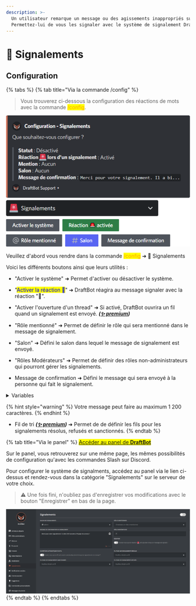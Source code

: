 ```yaml
---
description: >-
  Un utilisateur remarque un message ou des agissements inappropriés sur votre serveur ? 
  Permettez-lui de vous les signaler avec le système de signalement DraftBot !
---
```


# 🚨 Signalements

## Configuration

{% tabs %}
{% tab title="Via la commande /config" %}
> Vous trouverez ci-dessous la configuration des réactions de mots avec la commande <mark style="color:orange;">/config</mark>.

![Aperçu du système](../.gitbook/assets/report/view.png)

Veuillez d'abord vous rendre dans la commande <mark style="color:orange;">/config</mark> ➜ 🚨
Signalements

Voici les différents boutons ainsi que leurs utilités :
- "Activer le système" ➜ Permet d'activer ou désactiver le système.
- "<mark style="color:blue;">Activer la réaction 🚨</mark>" ➜ DraftBot réagira au message signaler avec la réaction "🚨".

- "Activer l'ouverture d'un thread" ➜ Si activé, DraftBot ouvrira un fil quand un signalement est envoyé. **_([✨ premium](https://draftbot.fr/premium))_**
- "Rôle mentionné" ➜ Permet de définir le rôle qui sera mentionné dans le message de signalement.
- "Salon" ➜ Défini le salon dans lequel le message de signalement est envoyé.
- "Rôles Modérateurs" ➜ Permet de définir des rôles non-administrateurs qui pourront gérer les signalements.
- Message de confirmation ➜ Défini le message qui sera envoyé à la personne qui fait le signalement.
<details>
<summary>Variables</summary>
Les variables sont des bouts de texte qui évoluent suivant la personne, le serveur, le salon ou encore le temps. Voici celles utilisables dans les messages d'au revoir de DraftBot.

- `{user}` ➜ Mention du membre
- `{user.id}` ➜ Identifiant du membre
- `{user.username}` ➜ Pseudo du membre
- `{user.nickname}` ➜ Surnom ou pseudo du membre
- `{user.tag}` ➜ Tag du membre _(Pseudo#0000)_
- `{server}` ➜ Nom du serveur
- `{server.id}` ➜ Identifiant du serveur
- `{server.name}` ➜ Nom du serveur
- `{server.membercount}` ➜ Nombre de membres sur le serveur
- `{channel}` ➜ Mentions du salon
- `{channel.id}` ➜ Identifiant du salon
- `{channel.name}` ➜ Nom du salon
- `{date}` ➜ Date actuelle (JJ/MM/AAAA)
- `{time}` ➜ Heure actuelle (HH:MM)
- `{timestamp}` ➜ Timestamp actuel en secondes
</details>

{% hint style="warning" %}
Votre message peut faire au maximum 1 200 caractères.
{% endhint %}

- Fil de tri **_([✨ premium](https://draftbot.fr/premium))_** ➜ Permet de de définir les fils pour les signalements résolus, refusés et sanctionnés.
{% endtab %}

{% tab title="Via le panel" %}
<mark style="color:blue;">[Accéder au panel de **DraftBot**](https://draftbot.fr/dashboard)</mark>

Sur le panel, vous retrouverez sur une même page, les mêmes possibilités de configuration qu'avec les commandes Slash sur Discord.

Pour configurer le système de signalments, accédez au panel via le lien ci-dessus et rendez-vous dans la catégorie "Signalements" sur le serveur de votre choix.

> ⚠️ Une fois fini, n'oubliez pas d'enregistrer vos modifications avec le bouton "Enregistrer" en bas de la page.

![Panel de configuration des niveaux](../.gitbook/assets/report/dashboard.png)
{% endtab %}
{% endtabs %}